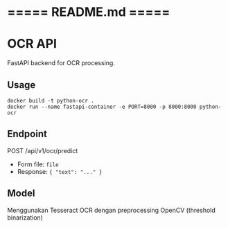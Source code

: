 # ===== README.md =====
# OCR API

FastAPI backend for OCR processing.

## Usage
```
docker build -t python-ocr .
docker run --name fastapi-container -e PORT=8000 -p 8000:8000 python-ocr
```

## Endpoint
POST /api/v1/ocr/predict
- Form file: `file`
- Response: `{ "text": "..." }`

## Model
Menggunakan Tesseract OCR dengan preprocessing OpenCV (threshold binarization)
